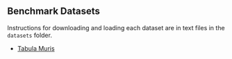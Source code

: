 
## Benchmark Datasets

Instructions for downloading and loading each dataset are in text files in the `datasets` folder.

- [Tabula Muris](tabula_muris.md)

